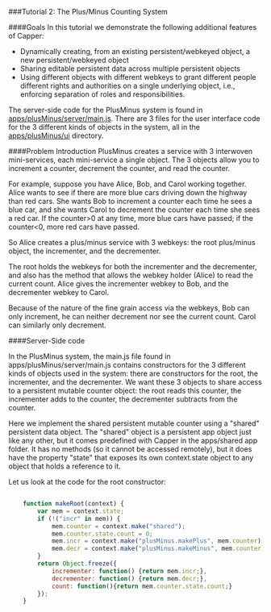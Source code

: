 ###Tutorial 2: The Plus/Minus Counting System

####Goals
In this tutorial we demonstrate the following additional features of Capper:

* Dynamically creating, from an existing persistent/webkeyed object, a new persistent/webkeyed object
* Sharing editable persistent data across multiple persistent objects
* Using different objects with different webkeys to grant different people different rights and authorities on a single underlying object, i.e., enforcing separation of roles and responsibilities.

The server-side code for the PlusMinus system is found in [apps/plusMinus/server/main.js](apps/plusMinus/server/main.js). There are 3 files for the user interface code for the 3 different kinds of objects in the system, all in the [apps/plusMinus/ui](apps/plusMinus/ui) directory.

####Problem Introduction
PlusMinus creates a service with 3 interwoven mini-services, each mini-service a single object. The 3 objects allow you to increment a counter, decrement the counter, and read the counter. 

For example, suppose you have Alice, Bob, and Carol working together. Alice wants to see if there are more blue cars driving down the highway than red cars. She wants Bob to increment a counter each time he sees a blue car, and she wants Carol to decrement the counter each time she sees a red car. If the counter>0 at any time, more blue cars have passed; if the counter<0, more red cars have passed.

So Alice creates a plus/minus service with 3 webkeys: the root plus/minus object, the incrementer, and the decrementer.

The root holds the webkeys for both the incrementer and the decrementer, and also has the method that allows the webkey holder (Alice) to read the current count. Alice gives the incrementer webkey to Bob, and the decrementer webkey to Carol.

Because of the nature of the fine grain access via the webkeys, Bob can only increment, he can neither decrement nor see the current count. Carol can similarly only decrement.

####Server-Side code

In the PlusMinus system, the main.js file found in apps/plusMinus/server/main.js contains constructors for the 3 different kinds of objects used in the system: there are constructors for the root, the incrementer, and the decrementer. We want these 3 objects to share access to a persistent mutable counter object: the root reads this counter, the incrementer adds to the counter, the decrementer subtracts from the counter.

Here we implement the shared persistent mutable counter using a "shared" persistent data object. The "shared" object is a persistent app object just like any other, but it comes predefined with Capper in the apps/shared app folder. It has no methods (so it cannot be accessed remotely), but it does have the property "state" that exposes its own context.state object to any object that holds a reference to it.

Let us look at the code for the root constructor:

```javascript

    function makeRoot(context) {
        var mem = context.state;
        if (!("incr" in mem)) {
            mem.counter = context.make("shared");
            mem.counter.state.count = 0;
            mem.incr = context.make("plusMinus.makePlus", mem.counter);
            mem.decr = context.make("plusMinus.makeMinus", mem.counter);
        }
        return Object.freeze({
            incrementer: function() {return mem.incr;},
            decrementer: function() {return mem.decr;},
            count: function(){return mem.counter.state.count;}
        });
    }
```


